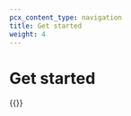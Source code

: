 ```yaml
---
pcx_content_type: navigation
title: Get started
weight: 4
---
```


# Get started

{{<directory-listing>}}
